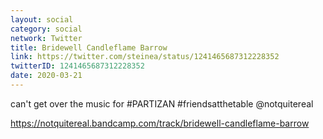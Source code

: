 ```yaml
---
layout: social
category: social
network: Twitter
title: Bridewell Candleflame Barrow
link: https://twitter.com/steinea/status/1241465687312228352
twitterID: 1241465687312228352
date: 2020-03-21
---
```


can't get over the music for #PARTIZAN #friendsatthetable @notquitereal

<https://notquitereal.bandcamp.com/track/bridewell-candleflame-barrow>
